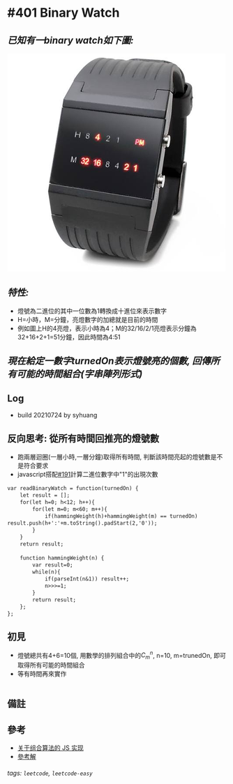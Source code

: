 # \#401 Binary Watch
## *已知有一binary watch如下圖:*
![](pic/binarywatch.jpg)
## *特性:*
 - 燈號為二進位的其中一位數為1轉換成十進位來表示數字
 - H=小時，M=分鐘，亮燈數字的加總就是目前的時間
 - 例如圖上H的4亮燈，表示小時為4；M的32/16/2/1亮燈表示分鐘為32+16+2+1=51分鐘，因此時間為4:51
## *現在給定一數字turnedOn表示燈號亮的個數, 回傳所有可能的時間組合(字串陣列形式)*
## Log
 - build 20210724 by syhuang

## 反向思考: 從所有時間回推亮的燈號數
 - 跑兩層迴圈(一層小時,一層分鐘)取得所有時間, 判斷該時間亮起的燈號數是不是符合要求
 - javascript搭配[#191](articles/Leetcode/easy/191.md)計算二進位數字中"1"的出現次數
```javascript=
var readBinaryWatch = function(turnedOn) {
    let result = [];
    for(let h=0; h<12; h++){
        for(let m=0; m<60; m++){
            if(hammingWeight(h)+hammingWeight(m) == turnedOn) result.push(h+':'+m.toString().padStart(2,'0'));
        }
    }
    return result;
    
    function hammingWeight(n) {
        var result=0;
        while(n){
            if(parseInt(n&1)) result++;
            n>>>=1;
        }
        return result;
    };
};
```
## 初見
 - 燈號總共有4+6=10個, 用數學的排列組合中的$C^n_m$, n=10, m=trunedOn, 即可取得所有可能的時間組合
 - 等有時間再來實作
```javascript=
```
## 備註
## 參考
- [关于组合算法的 JS 实现](http://jimyuan.github.io/blog/2019/04/03/combination-algorithm-with-js.html)
- [參考解](https://leetcode.com/problems/binary-watch/discuss/88458/Simple-Python%2BJava)
###### tags: `leetcode`, `leetcode-easy`